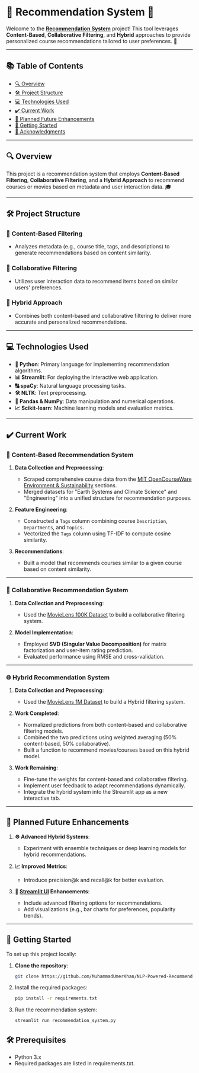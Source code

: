 # 🌟 Recommendation System 🌟

Welcome to the **[Recommendation System](https://nlp-powered-recommendation-system.streamlit.app/)** project! This tool leverages **Content-Based**, **Collaborative Filtering**, and **Hybrid** approaches to provide personalized course recommendations tailored to user preferences. 🚀

---

## 📚 Table of Contents
- [🔍 Overview](#-overview)
- [🛠️ Project Structure](#-project-structure)
- [💻 Technologies Used](#-technologies-used)
- [✔️ Current Work](#-current-work)
- [🎯 Planned Future Enhancements](#-planned-future-enhancements)
- [🚀 Getting Started](#-getting-started)
- [📄 Acknowledgments](#-acknowledgments)

---

## 🔍 Overview
This project is a recommendation system that employs **Content-Based Filtering**, **Collaborative Filtering**, and a **Hybrid Approach** to recommend courses or movies based on metadata and user interaction data. 🎓

---

## 🛠️ Project Structure

### 📌 **Content-Based Filtering**
- Analyzes metadata (e.g., course title, tags, and descriptions) to generate recommendations based on content similarity.

### 📌 **Collaborative Filtering**
- Utilizes user interaction data to recommend items based on similar users' preferences.

### 📌 **Hybrid Approach**
- Combines both content-based and collaborative filtering to deliver more accurate and personalized recommendations.

---

## 💻 Technologies Used
- **🐍 Python**: Primary language for implementing recommendation algorithms.
- **📊 Streamlit**: For deploying the interactive web application.
- **🔠 spaCy**: Natural language processing tasks.
- **🛠️ NLTK**: Text preprocessing.
- **🧮 Pandas & NumPy**: Data manipulation and numerical operations.
- **📈 Scikit-learn**: Machine learning models and evaluation metrics.

---

## ✔️ Current Work

### 📘 **Content-Based Recommendation System**
1. **Data Collection and Preprocessing**:
   - Scraped comprehensive course data from the [MIT OpenCourseWare Environment & Sustainability](https://ocw.mit.edu/collections/environment/) sections.
   - Merged datasets for "Earth Systems and Climate Science" and "Engineering" into a unified structure for recommendation purposes.

2. **Feature Engineering**:
   - Constructed a `Tags` column combining course `Description`, `Departments`, and `Topics`.
   - Vectorized the `Tags` column using TF-IDF to compute cosine similarity.

3. **Recommendations**:
   - Built a model that recommends courses similar to a given course based on content similarity.

---

### 🎥 **Collaborative Recommendation System**
1. **Data Collection and Preprocessing**:
   - Used the [MovieLens 100K Dataset](https://grouplens.org/datasets/movielens/100k/) to build a collaborative filtering system.

2. **Model Implementation**:
   - Employed **SVD (Singular Value Decomposition)** for matrix factorization and user-item rating prediction.
   - Evaluated performance using RMSE and cross-validation.

---

### 🌐 **Hybrid Recommendation System**
1. **Data Collection and Preprocessing**:
   - Used the [MovieLens 1M Dataset](https://grouplens.org/datasets/movielens/1m/) to build a Hybrid filtering system.
2. **Work Completed**:
   - Normalized predictions from both content-based and collaborative filtering models.
   - Combined the two predictions using weighted averaging (50% content-based, 50% collaborative).
   - Built a function to recommend movies/courses based on this hybrid model.

3. **Work Remaining**:
   - Fine-tune the weights for content-based and collaborative filtering.
   - Implement user feedback to adapt recommendations dynamically.
   - Integrate the hybrid system into the Streamlit app as a new interactive tab.

---

## 🎯 Planned Future Enhancements
1. **⚙️ Advanced Hybrid Systems**:
   - Experiment with ensemble techniques or deep learning models for hybrid recommendations.

2. **📈 Improved Metrics**:
   - Introduce precision@k and recall@k for better evaluation.

3. **📱 [Streamlit UI](https://nlp-powered-recommendation-system.streamlit.app/) Enhancements**:
   - Include advanced filtering options for recommendations.
   - Add visualizations (e.g., bar charts for preferences, popularity trends).

---

## 🚀 Getting Started

To set up this project locally:

1. **Clone the repository**:
   ```bash
   git clone https://github.com/MuhammadUmerKhan/NLP-Powered-Recommendation-System.git

2. Install the required packages:
    ```bash
    pip install -r requirements.txt
    ```
3. Run the recommendation system:
    ```bash
    streamlit run recommendation_system.py


## 🛠️ Prerequisites
- Python 3.x
- Required packages are listed in requirements.txt.
